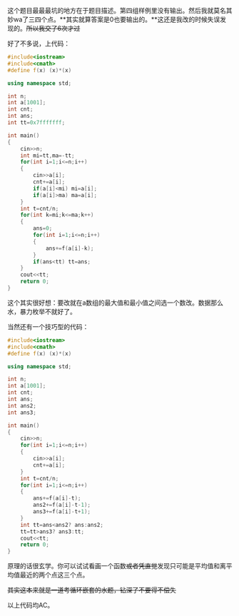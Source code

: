 这个题目最最最坑的地方在于题目描述。第四组样例里没有输出。然后我就莫名其妙wa了三四个点。**其实就算答案是0也要输出的。**这还是我改的时候失误发现的。~~所以我交了6次才过~~

好了不多说，上代码：

```cpp
#include<iostream>
#include<cmath>
#define f(x) (x)*(x)

using namespace std;

int n;
int a[1001];
int cnt;
int ans;
int tt=0x7fffffff;

int main()
{
	cin>>n;
	int mi=tt,ma=-tt;
	for(int i=1;i<=n;i++)
	{
		cin>>a[i];
		cnt+=a[i];
		if(a[i]<mi) mi=a[i];
		if(a[i]>ma) ma=a[i];
	}
	int t=cnt/n;
	for(int k=mi;k<=ma;k++)
	{
		ans=0;
		for(int i=1;i<=n;i++)
		{
			ans+=f(a[i]-k);
		}
		if(ans<tt) tt=ans;
	}
	cout<<tt;
	return 0;
}
```

这个其实很好想：要改就在a数组的最大值和最小值之间选一个数改。数据那么水，暴力枚举不就好了。

当然还有一个技巧型的代码：

```cpp
#include<iostream>
#include<cmath>
#define f(x) (x)*(x)

using namespace std;

int n;
int a[1001];
int cnt;
int ans;
int ans2;
int ans3;

int main()
{
    cin>>n;
    for(int i=1;i<=n;i++)
    {
        cin>>a[i];
        cnt+=a[i];
    }
    int t=cnt/n;
    for(int i=1;i<=n;i++)
    {
        ans+=f(a[i]-t);
        ans2+=f(a[i]-t-1);
        ans3+=f(a[i]-t+1);
    }
    int tt=ans<ans2? ans:ans2;
    tt=tt>ans3? ans3:tt;
    cout<<tt;
    return 0;
}
```

原理的话很玄学。你可以试试看画一个函数~~或者凭直觉~~发现只可能是平均值和离平均值最近的两个点这三个点。

~~其实这本来就是一道考循环嵌套的水题，钻深了不要得不偿失~~

以上代码均AC。